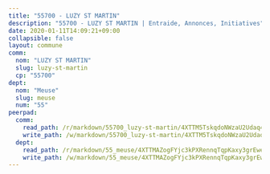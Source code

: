 ```yaml
---
title: "55700 - LUZY ST MARTIN"
description: "55700 - LUZY ST MARTIN | Entraide, Annonces, Initiatives"
date: 2020-01-11T14:09:21+09:00
collapsible: false
layout: commune
comm:
  nom: "LUZY ST MARTIN"
  slug: luzy-st-martin
  cp: "55700"
dept:
  nom: "Meuse"
  slug: meuse
  num: "55"
peerpad:
  comm:
    read_path: /r/markdown/55700_luzy-st-martin/4XTTM5TskqdoNWzaU2Udaq4fS8gsud1zMX2GN2g5MbaSddz8h
    write_path: /w/markdown/55700_luzy-st-martin/4XTTM5TskqdoNWzaU2Udaq4fS8gsud1zMX2GN2g5MbaSddz8h-K3TgUvfe82444NsgdMVqKj6L4jiuDN57WVGenCXGc1yfcCu3WLR16t3MBTniqYPezfEW6Fx67yskwtFrHE2ZyEBb5saazJHe9MHhMLhXRuLJ5cYHas9g78hghJ6bReJ95KyE6fYD
  dept:
    read_path: /r/markdown/55_meuse/4XTTMAZogFYjc3kPXRennqTqpKaxy3grEwemFqg29rwkrPVit
    write_path: /w/markdown/55_meuse/4XTTMAZogFYjc3kPXRennqTqpKaxy3grEwemFqg29rwkrPVit-K3TgUKFK4U3KduRmUzLc9vHoSRQG77sF2Wbs3cyWXobZcgb6TfASJcGDPror5ZZanBF6Mpjeq1Ushd16Pu9ha9F7F38qzhQqES3b79Xt7LuU1tzmWNED66pWnroExmsHxWtFur2G
---
```


